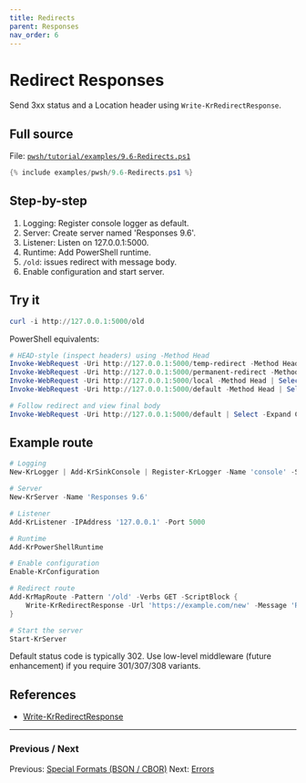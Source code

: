 ```yaml
---
title: Redirects
parent: Responses
nav_order: 6
---
```


# Redirect Responses

Send 3xx status and a Location header using `Write-KrRedirectResponse`.

## Full source

File: [`pwsh/tutorial/examples/9.6-Redirects.ps1`][9.6-Redirects.ps1]

```powershell
{% include examples/pwsh/9.6-Redirects.ps1 %}
```

## Step-by-step

1. Logging: Register console logger as default.
2. Server: Create server named 'Responses 9.6'.
3. Listener: Listen on 127.0.0.1:5000.
4. Runtime: Add PowerShell runtime.
5. `/old`: issues redirect with message body.
6. Enable configuration and start server.

## Try it

```powershell
curl -i http://127.0.0.1:5000/old
```

PowerShell equivalents:

```powershell
# HEAD-style (inspect headers) using -Method Head
Invoke-WebRequest -Uri http://127.0.0.1:5000/temp-redirect -Method Head | Select -Expand RawContent
Invoke-WebRequest -Uri http://127.0.0.1:5000/permanent-redirect -Method Head | Select -Expand RawContent
Invoke-WebRequest -Uri http://127.0.0.1:5000/local -Method Head | Select -Expand RawContent
Invoke-WebRequest -Uri http://127.0.0.1:5000/default -Method Head | Select -Expand RawContent

# Follow redirect and view final body
Invoke-WebRequest -Uri http://127.0.0.1:5000/default | Select -Expand Content
```

## Example route

```powershell
# Logging
New-KrLogger | Add-KrSinkConsole | Register-KrLogger -Name 'console' -SetAsDefault

# Server
New-KrServer -Name 'Responses 9.6'

# Listener
Add-KrListener -IPAddress '127.0.0.1' -Port 5000

# Runtime
Add-KrPowerShellRuntime

# Enable configuration
Enable-KrConfiguration

# Redirect route
Add-KrMapRoute -Pattern '/old' -Verbs GET -ScriptBlock {
    Write-KrRedirectResponse -Url 'https://example.com/new' -Message 'Resource moved to /new'
}

# Start the server
Start-KrServer
```

Default status code is typically 302. Use low-level middleware (future enhancement) if you require 301/307/308 variants.

## References

- [Write-KrRedirectResponse](/pwsh/cmdlets/Write-KrRedirectResponse)

---

### Previous / Next

Previous: [Special Formats (BSON / CBOR)](./5.Special-Bson-Cbor)
Next: [Errors](./7.Errors)

[9.6-Redirects.ps1]: /pwsh/tutorial/examples/9.6-Redirects.ps1
